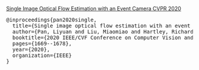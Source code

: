 
[Single Image Optical Flow Estimation with an Event Camera CVPR 2020](https://openaccess.thecvf.com/content_CVPR_2020/papers/Pan_Single_Image_Optical_Flow_Estimation_With_an_Event_Camera_CVPR_2020_paper.pdf)

<pre>
@inproceedings{pan2020single,
  title={Single image optical flow estimation with an event camera},
  author={Pan, Liyuan and Liu, Miaomiao and Hartley, Richard},
  booktitle={2020 IEEE/CVF Conference on Computer Vision and Pattern Recognition (CVPR)},
  pages={1669--1678},
  year={2020},
  organization={IEEE}
}
</pre>
